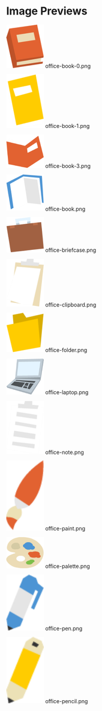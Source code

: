 # Image Previews

<img src="office-book-0.png" width="100" /> office-book-0.png<br>

<img src="office-book-1.png" width="100" /> office-book-1.png<br>

<img src="office-book-3.png" width="100" /> office-book-3.png<br>

<img src="office-book.png" width="100" /> office-book.png<br>

<img src="office-briefcase.png" width="100" /> office-briefcase.png<br>

<img src="office-clipboard.png" width="100" /> office-clipboard.png<br>

<img src="office-folder.png" width="100" /> office-folder.png<br>

<img src="office-laptop.png" width="100" /> office-laptop.png<br>

<img src="office-note.png" width="100" /> office-note.png<br>

<img src="office-paint.png" width="100" /> office-paint.png<br>

<img src="office-palette.png" width="100" /> office-palette.png<br>

<img src="office-pen.png" width="100" /> office-pen.png<br>

<img src="office-pencil.png" width="100" /> office-pencil.png<br>

